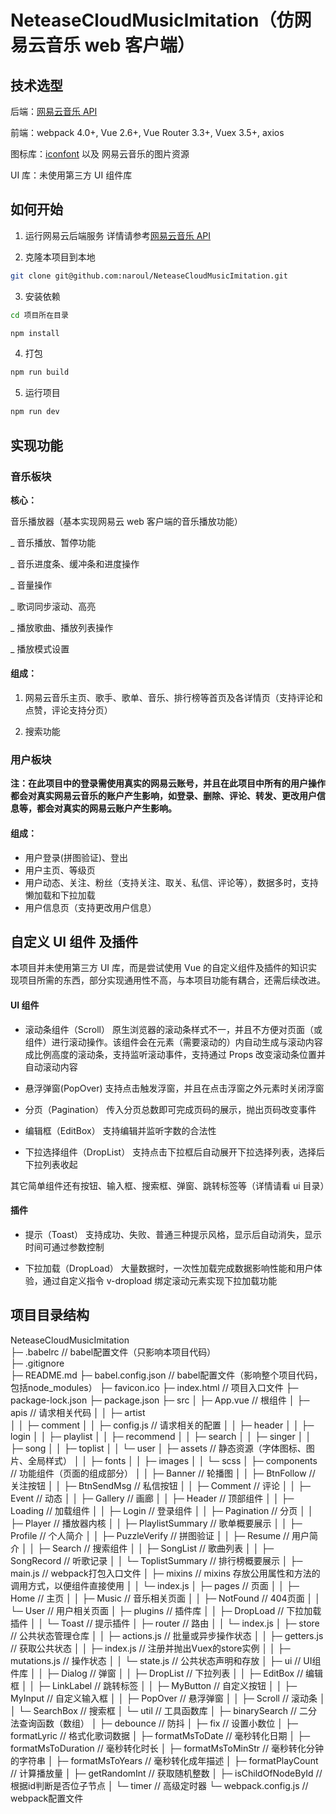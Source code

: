 # NeteaseCloudMusicImitation（仿网易云音乐 web 客户端）

## 技术选型

后端：[网易云音乐 API](https://github.com/Binaryify/NeteaseCloudMusicApi 'Binaryify/NeteaseCloudMusicApi')

前端：webpack 4.0+, Vue 2.6+, Vue Router 3.3+, Vuex 3.5+, axios

图标库：[iconfont](https://www.iconfont.cn) 以及 网易云音乐的图片资源

UI 库：未使用第三方 UI 组件库

## 如何开始

1. 运行网易云后端服务 详情请参考[网易云音乐 API](https://github.com/Binaryify/NeteaseCloudMusicApi 'Binaryify/NeteaseCloudMusicApi')

2. 克隆本项目到本地

```bash
git clone git@github.com:naroul/NeteaseCloudMusicImitation.git
```

3. 安装依赖

```bash
cd 项目所在目录

npm install
```

4. 打包

```bash
npm run build
```

5. 运行项目

```bash
npm run dev
```

## 实现功能

### 音乐板块

**核心：**

音乐播放器（基本实现网易云 web 客户端的音乐播放功能）

_ 音乐播放、暂停功能

_ 音乐进度条、缓冲条和进度操作

_ 音量操作

_ 歌词同步滚动、高亮

_ 播放歌曲、播放列表操作

_ 播放模式设置

#### 组成：

1. 网易云音乐主页、歌手、歌单、音乐、排行榜等首页及各详情页（支持评论和点赞，评论支持分页）

2. 搜索功能

### 用户板块

**注：在此项目中的登录需使用真实的网易云账号，并且在此项目中所有的用户操作都会对真实网易云音乐的账户产生影响，如登录、删除、评论、转发、更改用户信息等，都会对真实的网易云账户产生影响。**

#### 组成：

- 用户登录(拼图验证)、登出
- 用户主页、等级页
- 用户动态、关注、粉丝（支持关注、取关、私信、评论等），数据多时，支持懒加载和下拉加载
- 用户信息页（支持更改用户信息）

## 自定义 UI 组件 及插件

本项目并未使用第三方 UI 库，而是尝试使用 Vue 的自定义组件及插件的知识实现项目所需的东西，部分实现通用性不高，与本项目功能有耦合，还需后续改进。

#### UI 组件

- 滚动条组件（Scroll） 原生浏览器的滚动条样式不一，并且不方便对页面（或组件）进行滚动操作。该组件会在元素（需要滚动的）内自动生成与滚动内容成比例高度的滚动条，支持监听滚动事件，支持通过 Props 改变滚动条位置并自动滚动内容

- 悬浮弹窗(PopOver) 支持点击触发浮窗，并且在点击浮窗之外元素时关闭浮窗

- 分页（Pagination） 传入分页总数即可完成页码的展示，抛出页码改变事件

- 编辑框（EditBox） 支持编辑并监听字数的合法性

- 下拉选择组件（DropList） 支持点击下拉框后自动展开下拉选择列表，选择后下拉列表收起

其它简单组件还有按钮、输入框、搜索框、弹窗、跳转标签等（详情请看 ui 目录）

#### 插件

- 提示（Toast） 支持成功、失败、普通三种提示风格，显示后自动消失，显示时间可通过参数控制

- 下拉加载（DropLoad） 大量数据时，一次性加载完成数据影响性能和用户体验，通过自定义指令 v-dropload 绑定滚动元素实现下拉加载功能

## 项目目录结构

NeteaseCloudMusicImitation <br>
├─ .babelrc                             // babel配置文件（只影响本项目代码）          
├─ .gitignore                           
├─ README.md
├─ babel.config.json                    // babel配置文件（影响整个项目代码，包括node_modules）
├─ favicon.ico
├─ index.html                           // 项目入口文件
├─ package-lock.json
├─ package.json
├─ src
│    ├─ App.vue                         // 根组件
│    ├─ apis                            // 请求相关代码
│    │    ├─ artist                         
│    │    ├─ comment
│    │    ├─ config.js                      // 请求相关的配置
│    │    ├─ header
│    │    ├─ login
│    │    ├─ playlist
│    │    ├─ recommend
│    │    ├─ search
│    │    ├─ singer
│    │    ├─ song
│    │    ├─ toplist
│    │    └─ user
│    ├─ assets                          // 静态资源（字体图标、图片、全局样式）
│    │    ├─ fonts
│    │    ├─ images
│    │    └─ scss
│    ├─ components                      // 功能组件（页面的组成部分）
│    │    ├─ Banner                         // 轮播图
│    │    ├─ BtnFollow                      // 关注按钮
│    │    ├─ BtnSendMsg                     // 私信按钮
│    │    ├─ Comment                        // 评论
│    │    ├─ Event                          // 动态
│    │    ├─ Gallery                        // 画廊
│    │    ├─ Header                         // 顶部组件
│    │    ├─ Loading                        // 加载组件
│    │    ├─ Login                          // 登录组件
│    │    ├─ Pagination                     // 分页
│    │    ├─ Player                         // 播放器内核
│    │    ├─ PlaylistSummary                // 歌单概要展示
│    │    ├─ Profile                        // 个人简介
│    │    ├─ PuzzleVerify                   // 拼图验证
│    │    ├─ Resume                         // 用户简介
│    │    ├─ Search                         // 搜索组件
│    │    ├─ SongList                       // 歌曲列表
│    │    ├─ SongRecord                     // 听歌记录
│    │    └─ ToplistSummary                 // 排行榜概要展示
│    ├─ main.js                         // webpack打包入口文件
│    ├─ mixins                          // mixins 存放公用属性和方法的调用方式，以便组件直接使用
│    │    └─ index.js
│    ├─ pages                           // 页面
│    │    ├─ Home                           // 主页
│    │    ├─ Music                          // 音乐相关页面
│    │    ├─ NotFound                       // 404页面
│    │    └─ User                           // 用户相关页面
│    ├─ plugins                         // 插件库
│    │    ├─ DropLoad                       // 下拉加载插件
│    │    └─ Toast                          // 提示插件
│    ├─ router                          // 路由
│    │    └─ index.js
│    ├─ store                           // 公共状态管理仓库
│    │    ├─ actions.js                     // 批量或异步操作状态
│    │    ├─ getters.js                     // 获取公共状态
│    │    ├─ index.js                       // 注册并抛出Vuex的store实例
│    │    ├─ mutations.js                   // 操作状态
│    │    └─ state.js                       // 公共状态声明和存放
│    ├─ ui                              // UI组件库
│    │    ├─ Dialog                         // 弹窗
│    │    ├─ DropList                       // 下拉列表
│    │    ├─ EditBox                        // 编辑框
│    │    ├─ LinkLabel                      // 跳转标签
│    │    ├─ MyButton                       // 自定义按钮
│    │    ├─ MyInput                        // 自定义输入框
│    │    ├─ PopOver                        // 悬浮弹窗
│    │    ├─ Scroll                         // 滚动条
│    │    └─ SearchBox                      // 搜索框
│    └─ util                            // 工具函数库
│           ├─ binarySearch                 // 二分法查询函数（数组）
│           ├─ debounce                     // 防抖
│           ├─ fix                          // 设置小数位
│           ├─ formatLyric                  // 格式化歌词数据
│           ├─ formatMsToDate               // 毫秒转化日期
│           ├─ formatMsToDuration           // 毫秒转化时长
│           ├─ formatMsToMinStr             // 毫秒转化分钟的字符串
│           ├─ formatMsToYears              // 毫秒转化成年描述
│           ├─ formatPlayCount              // 计算播放量
│           ├─ getRandomInt                 // 获取随机整数
│           ├─ isChildOfNodeById            // 根据id判断是否位子节点
│           └─ timer                        // 高级定时器
└─ webpack.config.js                    // webpack配置文件
